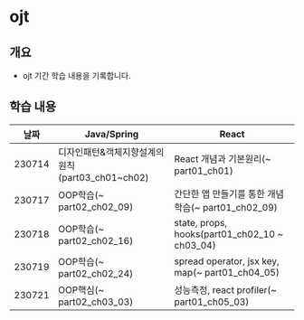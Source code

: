 # ojt
## 개요
- ojt 기간 학습 내용을 기록합니다.


## 학습 내용
|날짜|Java/Spring|React|
|:---:|---|---|
|230714|디자인패턴&객체지향설계의 원칙(part03_ch01~ch02)|React 개념과 기본원리(~ part01_ch01)|
|230717|OOP학습(~ part02_ch02_09)|간단한 앱 만들기를 통한 개념 학습(~ part01_ch02_09)|
|230718|OOP학습(~ part02_ch02_16)|state, props, hooks(part01_ch02_10 ~ ch03_04)|
|230719|OOP학습(~ part02_ch02_24)|spread operator, jsx key, map(~ part01_ch04_05)|
|230721|OOP핵심(~ part02_ch03_03)|성능측정, react profiler(~ part01_ch05_03)|
